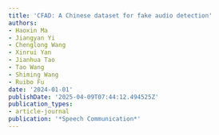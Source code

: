 ```yaml
---
title: 'CFAD: A Chinese dataset for fake audio detection'
authors:
- Haoxin Ma
- Jiangyan Yi
- Chenglong Wang
- Xinrui Yan
- Jianhua Tao
- Tao Wang
- Shiming Wang
- Ruibo Fu
date: '2024-01-01'
publishDate: '2025-04-09T07:44:12.494525Z'
publication_types:
- article-journal
publication: '*Speech Communication*'
---
```

